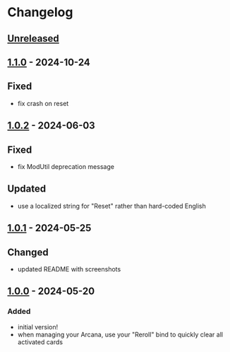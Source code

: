 # Changelog

## [Unreleased]

## [1.1.0] - 2024-10-24

## Fixed

- fix crash on reset

## [1.0.2] - 2024-06-03

## Fixed

- fix ModUtil deprecation message

## Updated

- use a localized string for "Reset" rather than hard-coded English

## [1.0.1] - 2024-05-25

## Changed

- updated README with screenshots

## [1.0.0] - 2024-05-20

### Added

- initial version!
- when managing your Arcana, use your "Reroll" bind to quickly clear all activated cards

[unreleased]: https://github.com/The-Black-Lodge/JowdayArcanaReset/compare/1.1.0...HEAD
[1.1.0]: https://github.com/The-Black-Lodge/JowdayArcanaReset/compare/1.0.2...1.1.0
[1.0.2]: https://github.com/The-Black-Lodge/JowdayArcanaReset/compare/1.0.1...1.0.2
[1.0.1]: https://github.com/The-Black-Lodge/JowdayArcanaReset/compare/1.0.0...1.0.1
[1.0.0]: https://github.com/southpawgeek/Jowday-ArcanaReset/compare/169ba6cf50a990f78caba12ba672418d19025795...1.0.0
